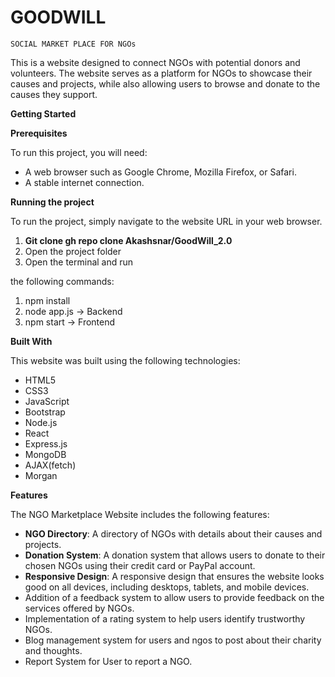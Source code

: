 # GOODWILL

`SOCIAL MARKET PLACE FOR NGOs`

This is a website designed to connect NGOs with potential donors and volunteers. The website serves as a platform for NGOs to showcase their causes and projects, while also allowing users to browse and donate to the causes they support.

**Getting Started**

**Prerequisites**

To run this project, you will need:

- A web browser such as Google Chrome, Mozilla Firefox, or Safari.
- A stable internet connection.

**Running the project**

To run the project, simply navigate to the website URL in your web browser.

1. **Git clone gh repo clone Akashsnar/GoodWill_2.0**
1. Open the project folder
1. Open the terminal and run 

the following commands:

1. npm install
1. node app.js -> Backend
1. npm start -> Frontend


**Built With**

This website was built using the following technologies:

- HTML5
- CSS3
- JavaScript
- Bootstrap
- Node.js
- React
- Express.js
- MongoDB
- AJAX(fetch)
- Morgan



**Features**

The NGO Marketplace Website includes the following features:

- **NGO Directory**: A directory of NGOs with details about their causes and projects.
- **Donation System**: A donation system that allows users to donate to their chosen NGOs using their credit card or PayPal account.
- **Responsive Design**: A responsive design that ensures the website looks good on all devices, including desktops, tablets, and mobile devices.
- Addition of a feedback system to allow users to provide feedback on the services offered by NGOs.
- Implementation of a rating system to help users identify trustworthy NGOs.
- Blog management system for users and ngos to post about their charity and thoughts.
- Report System for User to report a NGO.






